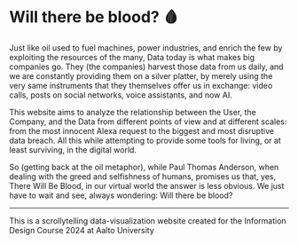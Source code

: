 # Will there be blood? 🩸

Just like oil used to fuel machines, power industries, and enrich the few by exploiting the resources of the many, Data today is what makes big companies go. They (the companies) harvest those data from us daily, and we are constantly providing them on a silver platter, by merely using the very same instruments that they themselves offer us in exchange: video calls, posts on social networks, voice assistants, and now AI.

This website aims to analyze the relationship between the User, the Company, and the Data from different points of view and at different scales: from the most innocent Alexa request to the biggest and most disruptive data breach. All this while attempting to provide some tools for living, or at least surviving, in the digital world.

So (getting back at the oil metaphor), while Paul Thomas Anderson, when dealing with the greed and selfishness of humans, promises us that, yes, There Will Be Blood, in our virtual world the answer is less obvious. We just have to wait and see, always wondering: Will there be blood?

---

This is a scrollytelling data-visualization website created for the Information Design Course 2024 at Aalto University

